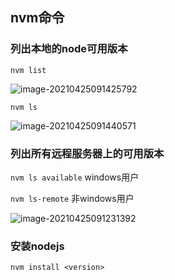 ## nvm命令

### 列出本地的node可用版本

`nvm list`

![image-20210425091425792](https://gitee.com/wu_kang0718/image/raw/master//20210425091427003.png)

`nvm ls`

![image-20210425091440571](https://gitee.com/wu_kang0718/image/raw/master//20210425091452206.png)

### 列出所有远程服务器上的可用版本

`nvm ls available` windows用户

`nvm ls-remote` 非windows用户

![image-20210425091231392](https://gitee.com/wu_kang0718/image/raw/master//20210425091232639.png)

### 安装nodejs

`nvm install <version>`














































































